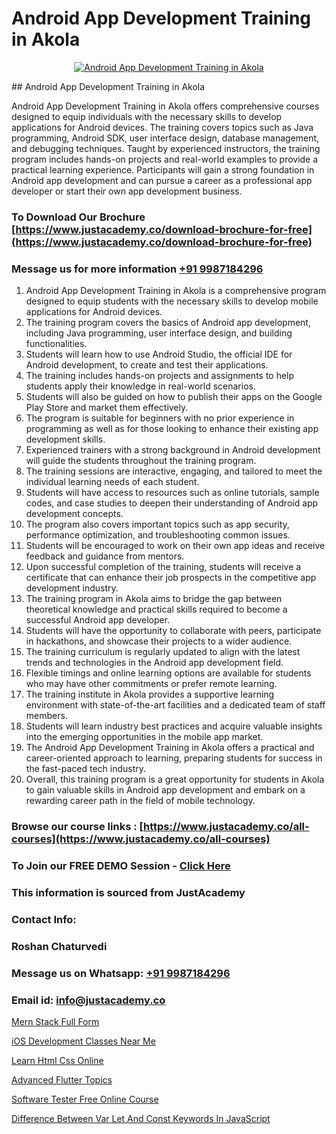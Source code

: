 # Android App Development Training in Akola

<p align="center">
  <a href="https://justacademy.co/course-detail/android-app-development">
    <img src="https://justacademy.co/storage2/course_image/1676635923_course_image.webp" alt="Android App Development Training in Akola">
  </a>
</p>
## Android App Development Training in Akola

Android App Development Training in Akola offers comprehensive courses designed to equip individuals with the necessary skills to develop applications for Android devices. The training covers topics such as Java programming, Android SDK, user interface design, database management, and debugging techniques. Taught by experienced instructors, the training program includes hands-on projects and real-world examples to provide a practical learning experience. Participants will gain a strong foundation in Android app development and can pursue a career as a professional app developer or start their own app development business.
### To Download Our Brochure [https://www.justacademy.co/download-brochure-for-free](https://www.justacademy.co/download-brochure-for-free)
### Message us for more information [+91 9987184296](https://api.whatsapp.com/send?phone=919987184296)
1) Android App Development Training in Akola is a comprehensive program designed to equip students with the necessary skills to develop mobile applications for Android devices.
2) The training program covers the basics of Android app development, including Java programming, user interface design, and building functionalities.
3) Students will learn how to use Android Studio, the official IDE for Android development, to create and test their applications.
4) The training includes hands-on projects and assignments to help students apply their knowledge in real-world scenarios.
5) Students will also be guided on how to publish their apps on the Google Play Store and market them effectively.
6) The program is suitable for beginners with no prior experience in programming as well as for those looking to enhance their existing app development skills.
7) Experienced trainers with a strong background in Android development will guide the students throughout the training program.
8) The training sessions are interactive, engaging, and tailored to meet the individual learning needs of each student.
9) Students will have access to resources such as online tutorials, sample codes, and case studies to deepen their understanding of Android app development concepts.
10) The program also covers important topics such as app security, performance optimization, and troubleshooting common issues.
11) Students will be encouraged to work on their own app ideas and receive feedback and guidance from mentors.
12) Upon successful completion of the training, students will receive a certificate that can enhance their job prospects in the competitive app development industry.
13) The training program in Akola aims to bridge the gap between theoretical knowledge and practical skills required to become a successful Android app developer.
14) Students will have the opportunity to collaborate with peers, participate in hackathons, and showcase their projects to a wider audience.
15) The training curriculum is regularly updated to align with the latest trends and technologies in the Android app development field.
16) Flexible timings and online learning options are available for students who may have other commitments or prefer remote learning.
17) The training institute in Akola provides a supportive learning environment with state-of-the-art facilities and a dedicated team of staff members.
18) Students will learn industry best practices and acquire valuable insights into the emerging opportunities in the mobile app market.
19) The Android App Development Training in Akola offers a practical and career-oriented approach to learning, preparing students for success in the fast-paced tech industry.
20) Overall, this training program is a great opportunity for students in Akola to gain valuable skills in Android app development and embark on a rewarding career path in the field of mobile technology.

### Browse our course links : [https://www.justacademy.co/all-courses](https://www.justacademy.co/all-courses) 
### To Join our FREE DEMO Session - [Click Here](https://www.justacademy.co/register-for-course-demo)


### This information is sourced from JustAcademy
### Contact Info:
### Roshan Chaturvedi
### Message us on Whatsapp: [+91 9987184296](https://api.whatsapp.com/send?phone=919987184296)
### Email id: [info@justacademy.co](mailto:info@justacademy.co)
                
[Mern Stack Full Form](https://www.linkedin.com/pulse/mern-stack-full-form-justacademy-chennai-gpeuc/)

[iOS Development Classes Near Me](0)

[Learn Html Css Online](https://medium.com/@justacademytraining/learn-html-css-online-764e41e74761)

[Advanced Flutter Topics](https://medium.com/@AkashSingh2052/advanced-flutter-topics-f61fd84ed163)

[Software Tester Free Online Course](https://justacademyin.github.io/justacademy/software-tester-free-online-course)

[Difference Between Var Let And Const Keywords In JavaScript](https://justacademyin.github.io/justacademy/difference-between-var-let-and-const-keywords-in-javascript)

